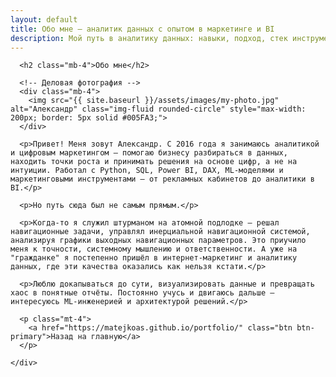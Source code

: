 ```yaml
---
layout: default
title: Обо мне — аналитик данных с опытом в маркетинге и BI
description: Мой путь в аналитику данных: навыки, подход, стек инструментов и профессиональный опыт в работе с данными.
---
```


<div class="container mt-4">
  <div class="row justify-content-center">
    <div class="col-lg-8 text-center">

      <h2 class="mb-4">Обо мне</h2>

      <!-- Деловая фотография -->
      <div class="mb-4">
        <img src="{{ site.baseurl }}/assets/images/my-photo.jpg" alt="Александр" class="img-fluid rounded-circle" style="max-width: 200px; border: 5px solid #005FA3;">
      </div>

      <p>Привет! Меня зовут Александр. C 2016 года я занимаюсь аналитикой и цифровым маркетингом — помогаю бизнесу разбираться в данных, находить точки роста и принимать решения на основе цифр, а не на интуиции. Работал с Python, SQL, Power BI, DAX, ML-моделями и маркетинговыми инструментами — от рекламных кабинетов до аналитики в BI.</p>

      <p>Но путь сюда был не самым прямым.</p>

      <p>Когда-то я служил штурманом на атомной подлодке — решал навигационные задачи, управлял инерциальной навигационной системой, анализируя графики выходных навигационных параметров. Это приучило меня к точности, системному мышлению и ответственности. А уже на "гражданке" я постепенно пришёл в интернет-маркетинг и аналитику данных, где эти качества оказались как нельзя кстати.</p>

      <p>Люблю докапываться до сути, визуализировать данные и превращать хаос в понятные отчёты. Постоянно учусь и двигаюсь дальше — интересуюсь ML-инженерией и архитектурой решений.</p>

      <p class="mt-4">
        <a href="https://matejkoas.github.io/portfolio/" class="btn btn-primary">Назад на главную</a>
      </p>

    </div>
  </div>
</div>